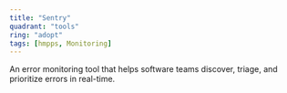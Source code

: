 ```yaml
---
title: "Sentry"
quadrant: "tools"
ring: "adopt"
tags: [hmpps, Monitoring]
---
```


An error monitoring tool that helps software teams discover, triage, and prioritize errors in real-time.

